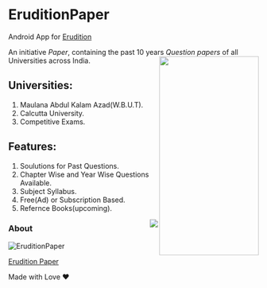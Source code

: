 # EruditionPaper                                    
Android App for [Erudition](https://www.erudition.co.in/)

An initiative *Paper*, containing the past 10 years
*Question papers* of all Universities across India.
<img align="right" width="200" height="400"  src="https://github.com/arunavo4/EruditionPaper2/blob/master/Phone.jpg">

## Universities:
1. Maulana Abdul Kalam Azad(W.B.U.T).
2. Calcutta University.
3. Competitive Exams.

## Features:
1. Soulutions for Past Questions.
2. Chapter Wise and Year Wise Questions Available.
3. Subject Syllabus.
4. Free(Ad) or Subscription Based.
5. Refernce Books(upcoming).





<img align="right" src="https://github.com/arunavo4/EruditionPaper2/blob/master/logo.png">

### About
  ![EruditionPaper](https://github.com/arunavo4/EruditionPaper2/blob/master/Erudition%20Paper.png)
  
  [Erudition Paper](https://www.erudition.co.in/paper)
  
Made with Love :heart:
